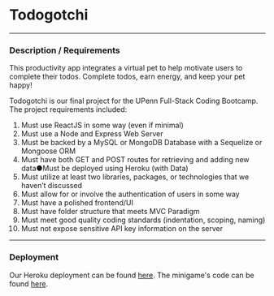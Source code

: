# Todogotchi
---
### Description / Requirements

This productivity app integrates a virtual pet to help motivate users to complete their todos. Complete todos, earn energy, and keep your pet happy!

Todogotchi is our final project for the UPenn Full-Stack Coding Bootcamp. The project requirements included:

1. Must use ReactJS in some way (even if minimal)
2. Must use a Node and Express Web Server
3. Must be backed by a MySQL or MongoDB Database with a Sequelize or Mongoose ORM
4. Must have both GET and POST routes for retrieving and adding new data●Must be deployed using Heroku (with Data)
5. Must utilize at least two libraries, packages, or technologies that we haven’t discussed
6. Must allow for or involve the authentication of users in some way
7. Must have a polished frontend/UI
8. Must have folder structure that meets MVC Paradigm
9. Must meet good quality coding standards (indentation, scoping, naming)
10. Must not expose sensitive API key information on the server

---

### Deployment

Our Heroku deployment can be found [here](http://todogotchi.tech/home).
The minigame's code can be found [here](https://benmulhollandpsl.github.io/todogotfree/).